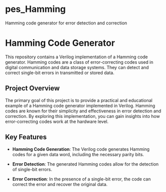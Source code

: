 # pes_Hamming
Hamming code generator for error detection and correction
# Hamming Code Generator

This repository contains a Verilog implementation of a Hamming code generator. Hamming codes are a class of error-correcting codes used in digital communication and data storage systems. They can detect and correct single-bit errors in transmitted or stored data.

## Project Overview

The primary goal of this project is to provide a practical and educational example of a Hamming code generator implemented in Verilog. Hamming codes are known for their simplicity and effectiveness in error detection and correction. By exploring this implementation, you can gain insights into how error-correcting codes work at the hardware level.

## Key Features

- **Hamming Code Generation**: The Verilog code generates Hamming codes for a given data word, including the necessary parity bits.
  
- **Error Detection**: The generated Hamming codes allow for the detection of single-bit errors.

- **Error Correction**: In the presence of a single-bit error, the code can correct the error and recover the original data.
